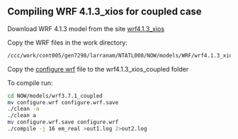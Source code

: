 ## Compiling WRF 4.1.3_xios for coupled case

Download WRF 4.1.3 model from the site [wrf4.1.3_xios](https://github.com/massonseb/WRF)

Copy the WRF files in the work directory:

```bash
/ccc/work/cont005/gen7298/larranam/NTATL008/NOW/models/WRF/wrf4.1.3_xios_coupled/
```

Copy the [configure wrf](configure.wrf.md) file to the wrf4.1.3_xios_coupled folder

To compile run:

```bash
cd NOW/models/wrf3.7.1_coupled
mv configure.wrf configure.wrf.save
./clean -a
./clean a
mv configure.wrf.save configure.wrf
./compile -j 16 em_real >out1.log 2>out2.log
```

